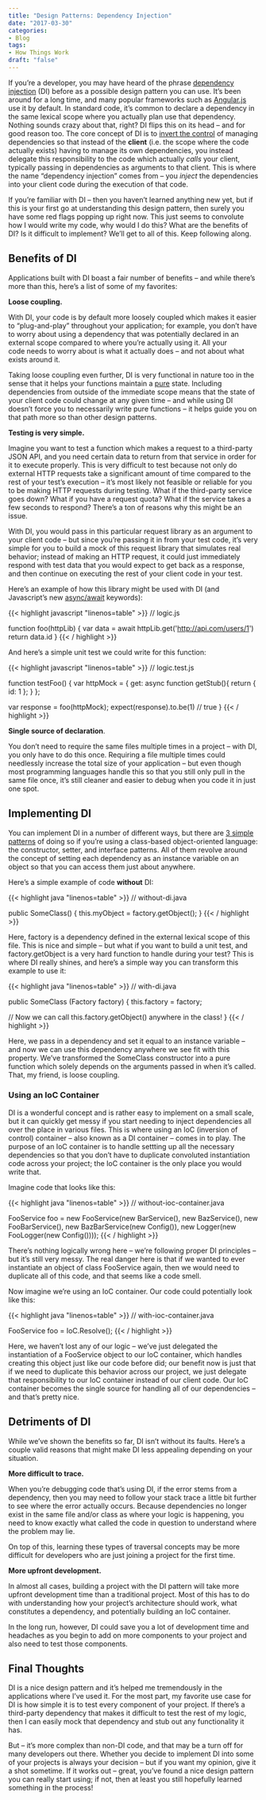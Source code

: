 ```yaml
---
title: "Design Patterns: Dependency Injection"
date: "2017-03-30"
categories:
- Blog
tags:
- How Things Work
draft: "false"
---
```

If you’re a developer, you may have heard of the phrase [dependency injection](https://en.wikipedia.org/wiki/Dependency_injection) (DI) before as a possible design pattern you can use. It’s been around for a long time, and many popular frameworks such as [Angular.js](https://en.wikipedia.org/wiki/Dependency_injection#AngularJS_example) use it by default. In standard code, it’s common to declare a dependency in the same lexical scope where you actually plan use that dependency. Nothing sounds crazy about that, right? DI flips this on its head – and for good reason too. The core concept of DI is to [invert the control](https://en.wikipedia.org/wiki/Inversion_of_control) of managing dependencies so that instead of the **client** (i.e. the scope where the code actually exists) having to manage its own dependencies, you instead delegate this responsibility to the code which actually _calls_ your client, typically passing in dependencies as arguments to that client. This is where the name “dependency injection” comes from – you _inject_ the dependencies into your client code during the execution of that code.

If you’re familiar with DI – then you haven’t learned anything new yet, but if this is your first go at understanding this design pattern, then surely you have some red flags popping up right now. This just seems to convolute how I would write my code, why would I do this? What are the benefits of DI? Is it difficult to implement? We’ll get to all of this. Keep following along.

Benefits of DI
--------------

Applications built with DI boast a fair number of benefits – and while there’s more than this, here’s a list of some of my favorites:

**Loose coupling.**

With DI, your code is by default more loosely coupled which makes it easier to “plug-and-play” throughout your application; for example, you don’t have to worry about using a dependency that was potentially declared in an external scope compared to where you’re actually using it. All your code needs to worry about is what it actually does – and not about what exists around it.

Taking loose coupling even further, DI is very functional in nature too in the sense that it helps your functions maintain a [pure](https://en.wikipedia.org/wiki/Pure_function) state. Including dependencies from outside of the immediate scope means that the state of your client code could change at any given time – and while using DI doesn’t force you to necessarily write pure functions – it helps guide you on that path more so than other design patterns.

**Testing is very simple.**

Imagine you want to test a function which makes a request to a third-party JSON API, and you need certain data to return from that service in order for it to execute properly. This is very difficult to test because not only do external HTTP requests take a significant amount of time compared to the rest of your test’s execution – it’s most likely not feasible or reliable for you to be making HTTP requests during testing. What if the third-party service goes down? What if you have a request quota? What if the service takes a few seconds to respond? There’s a ton of reasons why this might be an issue.

With DI, you would pass in this particular request library as an argument to your client code – but since you’re passing it in from your test code, it’s very simple for you to build a mock of this request library that simulates real behavior; instead of making an HTTP request, it could just immediately respond with test data that you would expect to get back as a response, and then continue on executing the rest of your client code in your test.

Here’s an example of how this library might be used with DI (and Javascript’s new [async/await](https://ponyfoo.com/articles/understanding-javascript-async-await) keywords):

{{< highlight javascript "linenos=table" >}}
// logic.js

function foo(httpLib) {
  var data = await httpLib.get('http://api.com/users/1')
  return data.id
}
{{< / highlight >}}

And here’s a simple unit test we could write for this function:

{{< highlight javascript "linenos=table" >}}
// logic.test.js

function testFoo() {
  var httpMock = {
    get: async function getStub(){
      return { id: 1 };
    }
  };
 
  var response = foo(httpMock);
  expect(response).to.be(1) // true
}
{{< / highlight >}}

**Single source of declaration**.

You don’t need to require the same files multiple times in a project – with DI, you only have to do this once. Requiring a file multiple times could needlessly increase the total size of your application – but even though most programming languages handle this so that you still only pull in the same file once, it’s still cleaner and easier to debug when you code it in just one spot.

Implementing DI
---------------

You can implement DI in a number of different ways, but there are [3 simple patterns](https://en.wikipedia.org/wiki/Dependency_injection#Three_types_of_dependency_injection) of doing so if you’re using a class-based object-oriented language: the constructor, setter, and interface patterns. All of them revolve around the concept of setting each dependency as an instance variable on an object so that you can access them just about anywhere.

Here’s a simple example of code **without** DI:

{{< highlight java "linenos=table" >}}
// without-di.java

public SomeClass() {
  this.myObject = factory.getObject();
}
{{< / highlight >}}

Here, factory is a dependency defined in the external lexical scope of this file. This is nice and simple – but what if you want to build a unit test, and factory.getObject is a very hard function to handle during your test? This is where DI really shines, and here’s a simple way you can transform this example to use it:


{{< highlight java "linenos=table" >}}
// with-di.java

public SomeClass (Factory factory) {
  this.factory = factory;
 
  // Now we can call this.factory.getObject() anywhere in the class!
}
{{< / highlight >}}

Here, we pass in a dependency and set it equal to an instance variable – and now we can use this dependency anywhere we see fit with this property. We’ve transformed the SomeClass constructor into a pure function which solely depends on the arguments passed in when it’s called. That, my friend, is loose coupling.

### Using an IoC Container

DI is a wonderful concept and is rather easy to implement on a small scale, but it can quickly get messy if you start needing to inject dependencies all over the place in various files. This is where using an IoC (inversion of control) container – also known as a DI container – comes in to play. The purpose of an IoC container is to handle settting up all the necessary dependencies so that you don’t have to duplicate convoluted instantiation code across your project; the IoC container is the only place you would write that.

Imagine code that looks like this:

{{< highlight java "linenos=table" >}}
// without-ioc-container.java

FooService foo = new FooService(new BarService(), 
   new BazService(), new FooBarService(), 
   new BazBarService(new Config()), 
   new Logger(new FooLogger(new Config())));
{{< / highlight >}}

There’s nothing logically wrong here – we’re following proper DI principles – but it’s still very messy. The real danger here is that if we wanted to ever instantiate an object of class FooService again, then we would need to duplicate all of this code, and that seems like a code smell.

Now imagine we’re using an IoC container. Our code could potentially look like this:

{{< highlight java "linenos=table" >}}
// with-ioc-container.java

FooService foo = IoC.Resolve<IFooService>();
{{< / highlight >}}

Here, we haven’t lost any of our logic – we’ve just delegated the instantiation of a FooService object to our IoC container, which handles creating this object just like our code before did; our benefit now is just that if we need to duplicate this behavior across our project, we just delegate that responsibility to our IoC container instead of our client code. Our IoC container becomes the single source for handling all of our dependencies – and that’s pretty nice.

Detriments of DI
----------------

While we’ve shown the benefits so far, DI isn’t without its faults. Here’s a couple valid reasons that might make DI less appealing depending on your situation.

**More difficult to trace.**

When you’re debugging code that’s using DI, if the error stems from a dependency, then you may need to follow your stack trace a little bit further to see where the error actually occurs. Because dependencies no longer exist in the same file and/or class as where your logic is happening, you need to know exactly what called the code in question to understand where the problem may lie.

On top of this, learning these types of traversal concepts may be more difficult for developers who are just joining a project for the first time.

**More upfront development.**

In almost all cases, building a project with the DI pattern will take more upfront development time than a traditional project. Most of this has to do with understanding how your project’s architecture should work, what constitutes a dependency, and potentially building an IoC container.

In the long run, however, DI could save you a lot of development time and headaches as you begin to add on more components to your project and also need to test those components.

Final Thoughts
--------------

DI is a nice design pattern and it’s helped me tremendously in the applications where I’ve used it. For the most part, my favorite use case for DI is how simple it is to test every component of your project. If there’s a third-party dependency that makes it difficult to test the rest of my logic, then I can easily mock that dependency and stub out any functionality it has.

But – it’s more complex than non-DI code, and that may be a turn off for many developers out there. Whether you decide to implement DI into some of your projects is always your decision – but if you want my opinion, give it a shot sometime. If it works out – great, you’ve found a nice design pattern you can really start using; if not, then at least you still hopefully learned something in the process!
